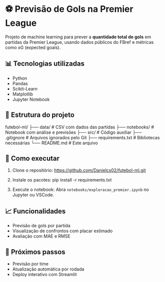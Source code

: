 # ⚽ Previsão de Gols na Premier League

Projeto de machine learning para prever a **quantidade total de gols** em partidas da Premier League, usando dados públicos do FBref e métricas como xG (expected goals).

## 📊 Tecnologias utilizadas
- Python
- Pandas
- Scikit-Learn
- Matplotlib
- Jupyter Notebook

## 📁 Estrutura do projeto
futebol-ml/ ├── data/ # CSV com dados das partidas ├── notebooks/ # Notebook com análise e previsões ├── src/ # Código auxiliar ├── .gitignore # Arquivos ignorados pelo Git ├── requirements.txt # Bibliotecas necessárias └── README.md # Este arquivo

## 🚀 Como executar

1. Clone o repositório:
https://github.com/Danielcs02/futebol-ml.git


2. Instale os pacotes:
pip install -r requirements.txt

3. Execute o notebook:
Abra `notebooks/exploracao_premier.ipynb` no Jupyter ou VSCode.

## 📈 Funcionalidades
- Previsão de gols por partida
- Visualização de confrontos com placar estimado
- Avaliação com MAE e RMSE

## 🔮 Próximos passos
- Previsão por time
- Atualização automática por rodada
- Deploy interativo com Streamlit
